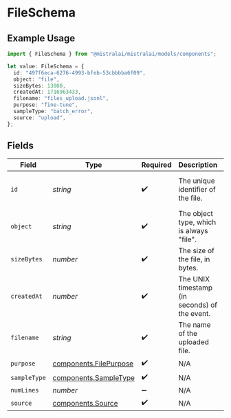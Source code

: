# FileSchema

## Example Usage

```typescript
import { FileSchema } from "@mistralai/mistralai/models/components";

let value: FileSchema = {
  id: "497f6eca-6276-4993-bfeb-53cbbbba6f09",
  object: "file",
  sizeBytes: 13000,
  createdAt: 1716963433,
  filename: "files_upload.jsonl",
  purpose: "fine-tune",
  sampleType: "batch_error",
  source: "upload",
};
```

## Fields

| Field                                                            | Type                                                             | Required                                                         | Description                                                      | Example                                                          |
| ---------------------------------------------------------------- | ---------------------------------------------------------------- | ---------------------------------------------------------------- | ---------------------------------------------------------------- | ---------------------------------------------------------------- |
| `id`                                                             | *string*                                                         | :heavy_check_mark:                                               | The unique identifier of the file.                               | 497f6eca-6276-4993-bfeb-53cbbbba6f09                             |
| `object`                                                         | *string*                                                         | :heavy_check_mark:                                               | The object type, which is always "file".                         | file                                                             |
| `sizeBytes`                                                      | *number*                                                         | :heavy_check_mark:                                               | The size of the file, in bytes.                                  | 13000                                                            |
| `createdAt`                                                      | *number*                                                         | :heavy_check_mark:                                               | The UNIX timestamp (in seconds) of the event.                    | 1716963433                                                       |
| `filename`                                                       | *string*                                                         | :heavy_check_mark:                                               | The name of the uploaded file.                                   | files_upload.jsonl                                               |
| `purpose`                                                        | [components.FilePurpose](../../models/components/filepurpose.md) | :heavy_check_mark:                                               | N/A                                                              |                                                                  |
| `sampleType`                                                     | [components.SampleType](../../models/components/sampletype.md)   | :heavy_check_mark:                                               | N/A                                                              |                                                                  |
| `numLines`                                                       | *number*                                                         | :heavy_minus_sign:                                               | N/A                                                              |                                                                  |
| `source`                                                         | [components.Source](../../models/components/source.md)           | :heavy_check_mark:                                               | N/A                                                              |                                                                  |
